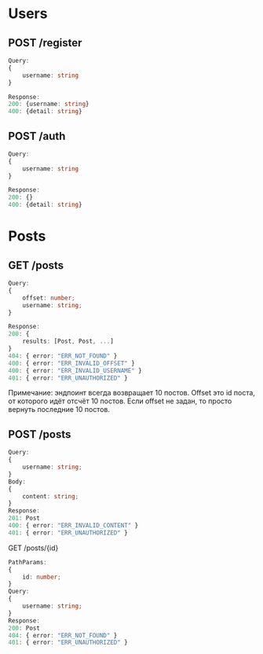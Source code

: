 # Users
## POST /register
```typescript
Query:
{
    username: string
}
```

```typescript
Response:
200: {username: string}
400: {detail: string}
```

## POST /auth
```typescript
Query:
{
    username: string
}
```

```typescript
Response:
200: {}
400: {detail: string}
```

# Posts
## GET /posts
```typescript
Query: 
{
    offset: number;
    username: string;
}
```

```typescript
Response:
200: {
    results: [Post, Post, ...]
}
404: { error: "ERR_NOT_FOUND" }
400: { error: "ERR_INVALID_OFFSET" }
400: { error: "ERR_INVALID_USERNAME" }
401: { error: "ERR_UNAUTHORIZED" }
```
Примечание: эндпоинт всегда возвращает 10 постов. Offset это id поста, от которого идёт отсчёт 10 постов.
Если offset не задан, то просто вернуть последние 10 постов.


## POST /posts
```typescript
Query: 
{
    username: string;
}
Body: 
{
    content: string;
}
Response:
201: Post
400: { error: "ERR_INVALID_CONTENT" }
401: { error: "ERR_UNAUTHORIZED" }
```

GET /posts/{id}
```typescript
PathParams: 
{
    id: number;
}
Query: 
{
    username: string;
}
Response: 
200: Post
404: { error: "ERR_NOT_FOUND" }
401: { error: "ERR_UNAUTHORIZED" }
```
